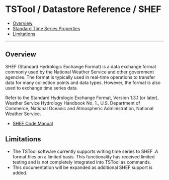 # TSTool / Datastore Reference / SHEF #

* [Overview](#overview)
* [Standard Time Series Properties](#standard-time-series-properties)
* [Limitations](#limitations)

--------------

## Overview ##

SHEF (Standard Hydrologic Exchange Format) is a data exchange format commonly used by the
National Weather Service and other government agencies.
The format is typically used in real-time operations to transfer
data for many collection points and data types.
However, the format is also used to exchange time series data.

Refer to the Standard Hydrologic Exchange Format, Version 1.3.1 (or later),
Weather Service Hydrology Handbook No. 1., U.S. Department of Commerce,
National Oceanic and Atmospheric Administration, National Weather Service.

* [SHEF Code Manual](https://www.nws.noaa.gov/om/water/resources/SHEF_CodeManual_5July2012.pdf)

## Limitations ##

*   The TSTool software currently supports writing time series to SHEF .A format files on a limited basis.
    This functionality has received limited testing and is not completely integrated into TSTool as commands.
*   This documentation will be expanded as additional SHEF support is added.
